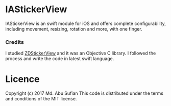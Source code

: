 # IAStickerView
IAStickerView is an swift module for iOS and offers complete configurability, including movement, resizing, rotation and more, with one finger.

### Credits

I studied [ZDStickerView](https://github.com/zedoul/ZDStickerView) and it was an Objective C library. I followed the process and write the code in latest swift language.


Licence
========
Copyright (c) 2017 Md. Abu Sufian
This code is distributed under the terms and conditions of the MIT license.
